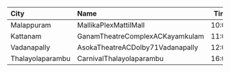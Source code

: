 | City             | Name                             |  Time | Type       | Price | Capacity | Booked |
| :--------------- | :------------------------------- | ----: | :--------- | ----: | -------: | -----: |
| Malappuram       | MallikaPlexMattilMall            | 10:00 | Executive  |  140₹ |       50 |     17 |
| Kattanam         | GanamTheatreComplexACKayamkulam  | 11:00 | FirstClass |  140₹ |      202 |    202 |
| Vadanapally      | AsokaTheatreACDolby71Vadanapally | 12:00 | GoldCircle |  110₹ |      480 |    336 |
| Thalayolaparambu | CarnivalThalayolaparambu         | 16:00 | Gold       |  110₹ |      144 |     72 |